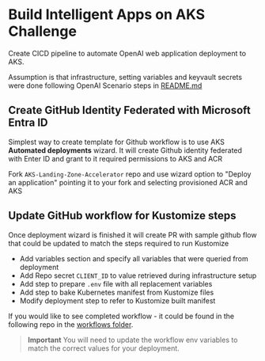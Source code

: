 # Build Intelligent Apps on AKS Challenge

Create CICD pipeline to automate OpenAI web application deployment to AKS.

Assumption is that infrastructure, setting variables and keyvault secrets were done following OpenAI Scenario  steps in [README.md](../AKS-OpenAI-CogServe-Redis-Embeddings/README.md)

## Create GitHub Identity Federated with Microsoft Entra ID 

Simplest way to create template for Github workflow is to use AKS **Automated deployments** wizard.
It will create Github identity federated with Enter ID and grant to it required permissions to AKS and ACR

Fork `AKS-Landing-Zone-Accelerator` repo and use wizard option to "Deploy an application" pointing it to your fork and selecting provisioned ACR and AKS

## Update GitHub workflow for Kustomize steps
Once deployment wizard is finished it will create PR with sample github flow that could be updated to match the steps required to run Kustomize

- Add variables section and specify all variables that were queried from deployment 
- Add Repo secret `CLIENT_ID` to value retrieved during infrastructure setup
- Add step to prepare `.env` file with all replacement variables 
- Add step to bake Kubernetes manifest from Kustomize files
- Modify deployment step to refer to Kustomize built manifest


If you would like to see completed workflow - it could be found in the following repo in the [workflows folder](../../.github/workflows/deploy-openai-embeddings-app.yaml). 

 > **Important**
 > You will need to update the workflow env variables to match the correct values for your deployment.
